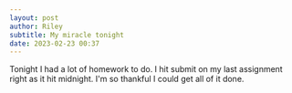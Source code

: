 ```yaml
---
layout: post
author: Riley
subtitle: My miracle tonight
date: 2023-02-23 00:37
---
```


Tonight I had a lot of homework to do. I hit submit on my last assignment right as it hit midnight. I'm so thankful I could get all of it done.
